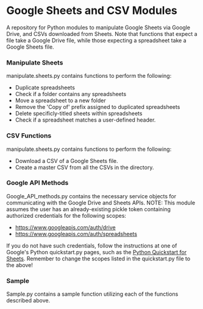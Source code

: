 # Google Sheets and CSV Modules
A repository for Python modules to manipulate Google Sheets via Google Drive, and CSVs downloaded from Sheets. Note that functions that expect a file take a Google Drive file, while those expecting a spreadsheet take a Google Sheets file.

### Manipulate Sheets
manipulate.sheets.py contains functions to perform the following:
* Duplicate spreadsheets
* Check if a folder contains any spreadsheets
* Move a spreadsheet to a new folder
* Remove the 'Copy of' prefix assigned to duplicated spreadsheets
* Delete specificly-titled sheets within spreadsheets
* Check if a spreadsheet matches a user-defined header.

### CSV Functions
manipulate.sheets.py contains functions to perform the following:
* Download a CSV of a Google Sheets file. 
* Create a master CSV from all the CSVs in the directory. 

### Google API Methods
Google_API_methods.py contains the necessary service objects for communicating with the Google Drive and Sheets APIs. NOTE: This module assumes the user has an already-existing pickle token containing authorized credentials for the following scopes:
* https://www.googleapis.com/auth/drive
* https://www.googleapis.com/auth/spreadsheets

If you do not have such credentials, follow the instructions at one of Google's Python quickstart.py pages, such as the [Python Quickstart for Sheets](https://developers.google.com/sheets/api/quickstart/python). Remember to change the scopes listed in the quickstart.py file to the above!

### Sample
Sample.py contains a sample function utilizing each of the functions described above. 
